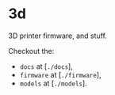 # 3d
3D printer firmware, and stuff.

Checkout the:
- `docs` at [`./docs`],
- `firmware` at [`./firmware`],
- `models` at [`./models`].
